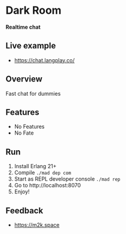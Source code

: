 # Dark Room
**Realtime chat**


## Live example
* https://chat.langplay.co/

## Overview
Fast chat for dummies

## Features
* No Features
* No Fate

## Run
1. Install Erlang 21+
2. Compile `./mad dep com`
2. Start as REPL developer console `./mad rep`
3. Go to http://localhost:8070
4. Enjoy!

## Feedback

* https://m2k.space
